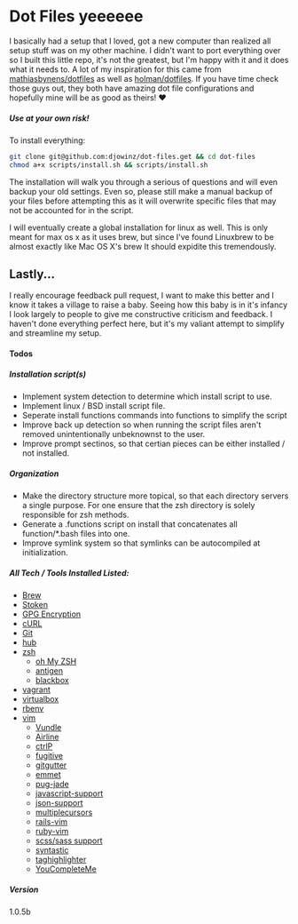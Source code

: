 # Dot Files yeeeeee
I basically had a setup that I loved, got a new computer than realized all setup stuff was on my other machine. I didn't want to port everything over so I built this little repo, it's not the greatest, but I'm happy with it and it does what it needs to. A lot of my inspiration for this came from [mathiasbynens/dotfiles] as well as [holman/dotfiles]. If you have time check those guys out, they both have amazing dot file configurations and hopefully mine will be as good as theirs! ♥

##### Use at your own risk!
To install everything:
```sh
git clone git@github.com:djowinz/dot-files.get && cd dot-files
chmod a+x scripts/install.sh && scripts/install.sh
```

The installation will walk you through a serious of questions and will even backup your old settings. Even so, please still make a manual backup of your files before attempting this as it will overwrite specific files that may not be accounted for in the script.

I will eventually create a global installation for linux as well. This is only meant for max os x as it uses brew, but since I've found Linuxbrew to be almost exactly like Mac OS X's brew It should expidite this tremendously.

## Lastly...
I really encourage feedback pull request, I want to make this better and I know it takes a village to raise a baby. Seeing how this baby is in it's infancy I look largely to people to give me constructive criticism and feedback. I haven't done everything perfect here, but it's my valiant attempt to simplify and streamline my setup.

#### Todos
##### Installation script(s)
 - Implement system detection to determine which install script to use.
 - Implement linux / BSD install script file.
 - Seperate install functions commands into functions to simplify the script
 - Improve back up detection so when running the script files aren't removed unintentionally unbeknownst to the user.
 - Improve prompt sectinos, so that certian pieces can be either installed / not installed.
##### Organization
 - Make the directory structure more topical, so that each directory servers a single purpose. For one ensure that the zsh directory is solely responsible for zsh methods.
 - Generate a .functions script on install that concatenates all function/*.bash files into one.
 - Improve symlink system so that symlinks can be autocompiled at initialization.

##### All Tech / Tools Installed Listed:
 - [Brew]
 - [Stoken]
 - [GPG Encryption]
 - [cURL]
 - [Git]
 - [hub]
 - [zsh]
   - [oh My ZSH]
   - [antigen]
   - [blackbox]
 - [vagrant]
 - [virtualbox]
 - [rbenv]
 - [vim]
   - [Vundle]
   - [Airline]
   - [ctrlP]
   - [fugitive]
   - [gitgutter]
   - [emmet]
   - [pug-jade]
   - [javascript-support]
   - [json-support]
   - [multiplecursors]
   - [rails-vim]
   - [ruby-vim]
   - [scss/sass support]
   - [syntastic]
   - [taghighlighter]
   - [YouCompleteMe]

##### Version
1.0.5b

[//]: # (These are reference links used in the body of this note and get stripped out when the markdown processor does its job. There is no need to format nicely because it shouldn't be seen. Thanks SO - http://stackoverflow.com/questions/4823468/store-comments-in-markdown-syntax)


   [mathiasbynens/dotfiles]: <https://github.com/mathiasbynens/dotfiles>
   [holman/dotfiles]: <https://github.com/holman/dotfiles>
   [Brew]: <http://brew.sh/>
   [Stoken]: <https://sourceforge.net/p/stoken/wiki/Home/>
   [GPG Encryption]: <https://www.gnupg.org/>
   [cURL]: <https://curl.haxx.se/>
   [Git]: <https://github.com/>
   [hub]: <https://hub.github.com/>
   [zsh]: <http://www.zsh.org/>
   [oh My ZSH]: <https://github.com/robbyrussell/oh-my-zsh>
   [antigen]: <https://github.com/zsh-users/antigen>
   [blackbox]: <https://github.com/StackExchange/blackbox>
   [vagrant]: <https://www.vagrantup.com/>
   [virtualbox]: <https://www.virtualbox.org/wiki/Downloads>
   [rbenv]: <https://github.com/rbenv/rbenv>
   [vim]: <http://www.vim.org/>
   [Vundle]: <https://github.com/VundleVim/Vundle.vim>
   [Airline]: <https://github.com/vim-airline/vim-airline>
   [ctrlP]: <https://github.com/kien/ctrlp.vim>
   [fugitive]: <https://github.com/tpope/vim-fugitive>
   [gitgutter]: <https://github.com/airblade/vim-gitgutter>
   [emmet]: <https://github.com/mattn/emmet-vim>
   [pug-jade]: <https://github.com/digitaltoad/vim-pug>
   [javascript-support]: <https://github.com/pangloss/vim-javascript>
   [json-support]: <https://github.com/elzr/vim-json>
   [multiplecursors]: <https://github.com/terryma/vim-multiple-cursors>
   [rails-vim]: <https://github.com/tpope/vim-rails>
   [ruby-vim]: <https://github.com/vim-ruby/vim-ruby>
   [scss/sass support]: <https://github.com/cakebaker/scss-syntax.vim>
   [syntastic]: <https://github.com/scrooloose/syntastic>
   [taghighlighter]: <https://github.com/vim-scripts/TagHighlight>
   [YouCompleteMe]: <https://github.com/Valloric/YouCompleteMe>
